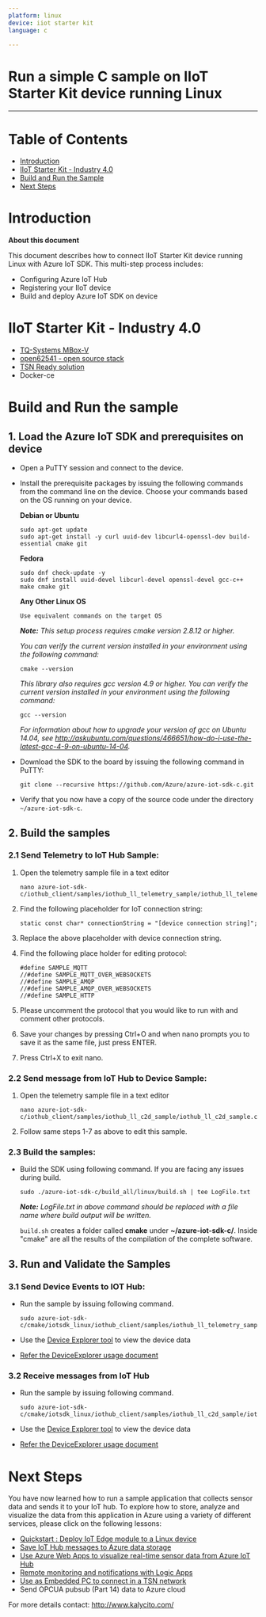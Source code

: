 ```yaml
---
platform: linux
device: iiot starter kit
language: c

---
```


Run a simple C sample on IIoT Starter Kit device running Linux
===
---

# Table of Contents

-   [Introduction](#Introduction)
-   [IIoT Starter Kit - Industry 4.0](#StarterKit)
-   [Build and Run the Sample](#Build)
-   [Next Steps](#NextSteps)

<a name="Introduction"></a>
# Introduction

**About this document**

This document describes how to connect IIoT Starter Kit device running Linux with Azure IoT SDK. This multi-step process includes:
-   Configuring Azure IoT Hub
-   Registering your IIoT device
-   Build and deploy Azure IoT SDK on device

<a name="StarterKit"></a>
# IIoT Starter Kit - Industry 4.0

-   [TQ-Systems MBox-V][setup-devbox-linux]
-   [open62541 - open source stack][lnk-open62541]
-   [TSN Ready solution][lnk-kalycito]
-   Docker-ce

<a name="Build"></a>
# Build and Run the sample

## 1. Load the Azure IoT SDK and prerequisites on device

-   Open a PuTTY session and connect to the device.

-   Install the prerequisite packages by issuing the following commands from the command line on the device. Choose your commands based on the OS running on your device.

    **Debian or Ubuntu**

        sudo apt-get update
        sudo apt-get install -y curl uuid-dev libcurl4-openssl-dev build-essential cmake git

    **Fedora**

        sudo dnf check-update -y
        sudo dnf install uuid-devel libcurl-devel openssl-devel gcc-c++ make cmake git

    **Any Other Linux OS**

        Use equivalent commands on the target OS

    ***Note:*** *This setup process requires cmake version 2.8.12 or higher.* 
    
    *You can verify the current version installed in your environment using the  following command:*

        cmake --version

    *This library also requires gcc version 4.9 or higher. You can verify the current version installed in your environment using the following command:*
    
        gcc --version 

    *For information about how to upgrade your version of gcc on Ubuntu 14.04, see <http://askubuntu.com/questions/466651/how-do-i-use-the-latest-gcc-4-9-on-ubuntu-14-04>.*
    
-   Download the SDK to the board by issuing the following command in PuTTY:

        git clone --recursive https://github.com/Azure/azure-iot-sdk-c.git

-   Verify that you now have a copy of the source code under the directory `~/azure-iot-sdk-c`.

<a name="Step-3-2-Build"></a>
## 2. Build the samples
    
### 2.1 Send Telemetry to IoT Hub Sample:

1.  Open the telemetry sample file in a text editor

        nano azure-iot-sdk-c/iothub_client/samples/iothub_ll_telemetry_sample/iothub_ll_telemetry_sample.c     

2.  Find the following placeholder for IoT connection string:

        static const char* connectionString = "[device connection string]";

3.  Replace the above placeholder with device connection string.
    
4.  Find the following place holder for editing protocol:

        #define SAMPLE_MQTT
        //#define SAMPLE_MQTT_OVER_WEBSOCKETS
        //#define SAMPLE_AMQP
        //#define SAMPLE_AMQP_OVER_WEBSOCKETS
        //#define SAMPLE_HTTP

5.  Please uncomment the protocol that you would like to run with and comment other protocols.

6.  Save your changes by pressing Ctrl+O and when nano prompts you to save it as the same file, just press ENTER.

7.  Press Ctrl+X to exit nano.

### 2.2 Send message from IoT Hub to Device Sample:

1.  Open the telemetry sample file in a text editor

        nano azure-iot-sdk-c/iothub_client/samples/iothub_ll_c2d_sample/iothub_ll_c2d_sample.c

2.  Follow same steps 1-7 as above to edit this sample.

### 2.3 Build the samples:

-   Build the SDK using following command. If you are facing any issues during build.

        sudo ./azure-iot-sdk-c/build_all/linux/build.sh | tee LogFile.txt
    
    ***Note:*** *LogFile.txt in above command should be replaced with a file name where build output will be written.*
    
    `build.sh` creates a folder called **cmake** under **~/azure-iot-sdk-c/**. Inside "cmake" are all the results of the compilation of the complete software.

<a name="Step-3-3-Run"></a>
## 3. Run and Validate the Samples

### 3.1 Send Device Events to IOT Hub:

-   Run the sample by issuing following command.    

        sudo azure-iot-sdk-c/cmake/iotsdk_linux/iothub_client/samples/iothub_ll_telemetry_sample/iothub_ll_telemetry_sample

-   Use the [Device Explorer tool](https://github.com/Azure/azure-iot-sdk-csharp/releases "Device Explorer tool") to view the device data
-   [Refer the DeviceExplorer usage document](https://github.com/Azure/azure-iot-sdk-csharp/blob/master/tools/DeviceExplorer/doc/how_to_use_device_explorer.md "Refer the DeviceExplorer usage document")

### 3.2 Receive messages from IoT Hub

-   Run the sample by issuing following command.

        sudo azure-iot-sdk-c/cmake/iotsdk_linux/iothub_client/samples/iothub_ll_c2d_sample/iothub_ll_c2d_sample

-   Use the [Device Explorer tool](https://github.com/Azure/azure-iot-sdk-csharp/releases "Device Explorer tool") to view the device data

-   [Refer the DeviceExplorer usage document](https://github.com/Azure/azure-iot-sdk-csharp/blob/master/tools/DeviceExplorer/doc/how_to_use_device_explorer.md "Refer the DeviceExplorer usage document")

<a name="NextSteps"></a>
# Next Steps

You have now learned how to run a sample application that collects sensor data and sends it to your IoT hub. To explore how to store, analyze and visualize the data from this application in Azure using a variety of different services, please click on the following lessons:

-   [Quickstart : Deploy IoT Edge module to a Linux device]
-   [Save IoT Hub messages to Azure data storage]
-   [Use Azure Web Apps to visualize real-time sensor data from Azure IoT Hub]
-   [Remote monitoring and notifications with Logic Apps]   
-   [Use as Embedded PC to connect in a TSN network]
-   Send OPCUA pubsub (Part 14) data to Azure cloud

[Quickstart : Deploy IoT Edge module to a Linux device]: https://docs.microsoft.com/en-us/azure/iot-edge/quickstart-linux
[Save IoT Hub messages to Azure data storage]: https://docs.microsoft.com/en-us/azure/iot-hub/iot-hub-store-data-in-azure-table-storage
[Use Azure Web Apps to visualize real-time sensor data from Azure IoT Hub]: https://docs.microsoft.com/en-us/azure/iot-hub/iot-hub-live-data-visualization-in-web-apps
[Remote monitoring and notifications with Logic Apps]: https://docs.microsoft.com/en-us/azure/iot-hub/iot-hub-monitoring-notifications-with-azure-logic-apps
[Use as Embedded PC to connect in a TSN network]: https://www.kalycito.com/articles/machine-to-machine-communication-using-opc-ua-tsn/

For more details contact:
<http://www.kalycito.com/>

[setup-devbox-linux]: https://github.com/Azure/azure-iot-sdk-c/blob/master/doc/devbox_setup.md
[lnk-open62541]: https://open62541.org/
[lnk-kalycito]: http://www.kalycito.com/
